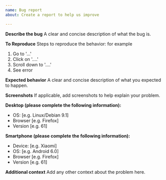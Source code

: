```yaml
---
name: Bug report
about: Create a report to help us improve

---
```


**Describe the bug**
A clear and concise description of what the bug is.

**To Reproduce**
Steps to reproduce the behavior: for example
1. Go to '...'
2. Click on '....'
3. Scroll down to '....'
4. See error

**Expected behavior**
A clear and concise description of what you expected to happen.

**Screenshots**
If applicable, add screenshots to help explain your problem.

**Desktop (please complete the following information):**
 - OS: [e.g. Linux/Debian 9.1]
 - Browser [e.g. Firefox]
 - Version [e.g. 61]

**Smartphone (please complete the following information):**
 - Device: [e.g. Xiaomi]
 - OS: [e.g. Android 6.0]
 - Browser [e.g. Firefox]
 - Version [e.g. 61]

**Additional context**
Add any other context about the problem here.
